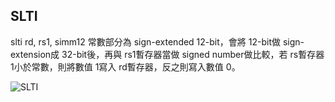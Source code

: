 ## SLTI

slti rd, rs1, simm12 常數部分為 sign-extended 12-bit，會將 12-bit做 sign-extension成 32-bit後，再與 rs1暫存器當做 signed number做比較，若 rs暫存器1小於常數，則將數值 1寫入 rd暫存器，反之則寫入數值 0。

![SLTI](https://user-images.githubusercontent.com/68816726/221735256-6901afe8-d347-4de4-8842-334e97d09bec.png)

